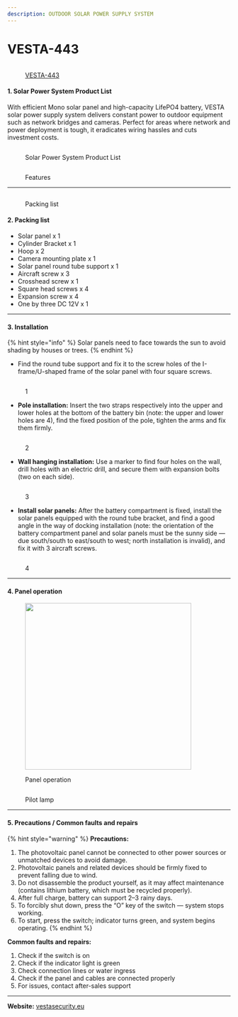 ```yaml
---
description: OUTDOOR SOLAR POWER SUPPLY SYSTEM
---
```


# VESTA-443

<figure><img src=".gitbook/assets/image (255).png" alt=""><figcaption><p><a href="https://bydemes.com/en/products/cctv/accessories/standalone-power-supply-systems/VESTA-443">VESTA-443</a></p></figcaption></figure>

#### 1. Solar Power System Product List

With efficient Mono solar panel and high-capacity LifePO4 battery, VESTA solar power supply system delivers constant power to outdoor equipment such as network bridges and cameras. Perfect for areas where network and power deployment is tough, it eradicates wiring hassles and cuts investment costs.

<figure><img src=".gitbook/assets/image (240).png" alt=""><figcaption><p>Solar Power System Product List</p></figcaption></figure>

<figure><img src=".gitbook/assets/image (241).png" alt=""><figcaption><p>Features</p></figcaption></figure>

***

<figure><img src=".gitbook/assets/image (242).png" alt=""><figcaption><p>Packing list</p></figcaption></figure>

#### 2. Packing list

* Solar panel x 1
* Cylinder Bracket x 1
* Hoop x 2
* Camera mounting plate x 1
* Solar panel round tube support x 1
* Aircraft screw x 3
* Crosshead screw x 1
* Square head screws x 4
* Expansion screw x 4
* One by three DC 12V x 1

***

#### 3. Installation

{% hint style="info" %}
Solar panels need to face towards the sun to avoid shading by houses or trees.
{% endhint %}



* Find the round tube support and fix it to the screw holes of the I-frame/U-shaped frame of the solar panel with four square screws.

<figure><img src=".gitbook/assets/image (243).png" alt=""><figcaption><p>1</p></figcaption></figure>

* **Pole installation:** Insert the two straps respectively into the upper and lower holes at the bottom of the battery bin (note: the upper and lower holes are 4), find the fixed position of the pole, tighten the arms and fix them firmly.

<figure><img src=".gitbook/assets/image (244).png" alt=""><figcaption><p>2</p></figcaption></figure>

* **Wall hanging installation:** Use a marker to find four holes on the wall, drill holes with an electric drill, and secure them with expansion bolts (two on each side).

<figure><img src=".gitbook/assets/image (247).png" alt=""><figcaption><p>3</p></figcaption></figure>

* **Install solar panels:** After the battery compartment is fixed, install the solar panels equipped with the round tube bracket, and find a good angle in the way of docking installation (note: the orientation of the battery compartment panel and solar panels must be the sunny side — due south/south to east/south to west; north installation is invalid), and fix it with 3 aircraft screws.

<figure><img src=".gitbook/assets/image (248).png" alt=""><figcaption><p>4</p></figcaption></figure>

***

#### 4. Panel operation

<figure><img src=".gitbook/assets/image (250).png" alt="" width="375"><figcaption><p>Panel operation</p></figcaption></figure>

<figure><img src=".gitbook/assets/image (251).png" alt=""><figcaption><p>Pilot lamp </p></figcaption></figure>

***

#### 5. Precautions / Common faults and repairs

{% hint style="warning" %}
**Precautions:**

1. The photovoltaic panel cannot be connected to other power sources or unmatched devices to avoid damage.
2. Photovoltaic panels and related devices should be firmly fixed to prevent falling due to wind.
3. Do not disassemble the product yourself, as it may affect maintenance (contains lithium battery, which must be recycled properly).
4. After full charge, battery can support 2–3 rainy days.
5. To forcibly shut down, press the “O” key of the switch — system stops working.
6. To start, press the switch; indicator turns green, and system begins operating.
{% endhint %}



**Common faults and repairs:**

1. Check if the switch is on
2. Check if the indicator light is green
3. Check connection lines or water ingress
4. Check if the panel and cables are connected properly
5. For issues, contact after-sales support

***

**Website:** [vestasecurity.eu](https://vestasecurity.eu)
